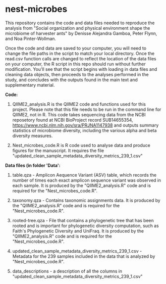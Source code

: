 # nest-microbes
This repository contains the code and data files needed to reproduce the analysis from "Social organization and physical environment shape the microbiome of harvester ants" by Denisse Alejandra Gamboa, Peter Flynn, and Noa Pinter-Wollman.

Once the code and data are saved to your computer, you will need to change the file paths in the script to match your local directory. Once the read.csv function calls are changed to reflect the location of the data files on your computer, the R script in this repo should run without further modification. You'll see that the script begins with loading in data files and cleaning data objects, then proceeds to the analyses performed in the study, and concludes with the outputs found in the main text and supplementary material.

**Code:**
1. QIIME2_analysis.R is the QIIME2 code and functions used for this project. Please note that this file needs to be run in the command line for QIIME2, not in R.
This code takes sequencing data from the NCBI reposetory found at NCBI BioProject record SUB14655354, https://www.ncbi.nlm.nih.gov/sra/PRJNA1147938 and outputs summary statistics of microbiome diversity, including the various alpha and beta diversity measures.

2. Nest_microbes_code.R is R code used to analyse data and produce figures for the manuscript. It requires the file "updated_clean_sample_metadata_diversity_metrics_239_1.csv"

**Data files (in folder 'Data':**
1. table.qza - Amplicon Aequence Variant (ASV) table, which records the number of times each exact amplicon sequence variant was observed in each sample. It is produced by the "QIIME2_analysis.R" code and is required for the "Nest_microbes_code.R".
   
2. taxonomy.qza - Contains taxonomic assignments data. It is produced by the "QIIME2_analysis.R" code and is required for the "Nest_microbes_code.R".
   
3. rooted-tree.qza - File that contains a phylogenetic tree that has been rooted and is important for phylogenetic diversity computation, such as Faith's Phylogenetic Diversity and UniFraq. It is produced by the "QIIME2_analysis.R" code and is required for the "Nest_microbes_code.R".

4. updated_clean_sample_metadata_diversity_metrics_239_1.csv - Metadata for the 239 samples included in the data that is analyzed by "Nest_microbes_code.R".

5. data_descriptions - a description of all the columns in "updated_clean_sample_metadata_diversity_metrics_239_1.csv"

